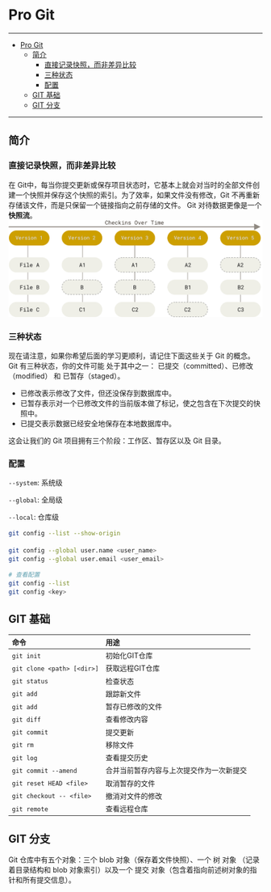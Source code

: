 # Pro Git

------

- [Pro Git](#pro-git)
  - [简介](#简介)
    - [直接记录快照，而非差异比较](#直接记录快照而非差异比较)
    - [三种状态](#三种状态)
    - [配置](#配置)
  - [GIT 基础](#git-基础)
  - [GIT 分支](#git-分支)

------

## 简介

### 直接记录快照，而非差异比较

在 Git中，每当你提交更新或保存项目状态时，它基本上就会对当时的全部文件创建一个快照并保存这个快照的索引。为了效率，如果文件没有修改，Git 不再重新存储该文件，而是只保留一个链接指向之前存储的文件。 Git 对待数据更像是一个 **快照流**。
![pro_git](/static/book/progit1.png)


### 三种状态

现在请注意，如果你希望后面的学习更顺利，请记住下面这些关于 Git 的概念。 Git 有三种状态，你的文件可能
处于其中之一： 已提交（committed）、已修改（modified） 和 已暂存（staged）。 

- 已修改表示修改了文件，但还没保存到数据库中。
- 已暂存表示对一个已修改文件的当前版本做了标记，使之包含在下次提交的快照中。
- 已提交表示数据已经安全地保存在本地数据库中。

这会让我们的 Git 项目拥有三个阶段：工作区、暂存区以及 Git 目录。

### 配置

`--system`: 系统级

`--global`: 全局级

`--local`: 仓库级

```sh
git config --list --show-origin

git config --global user.name <user_name>
git config --global user.email <user_email>
```

```sh
# 查看配置
git config --list
git config <key>
```

## GIT 基础

| 命令                       | 用途                                     |
| :------------------------- | :--------------------------------------- |
| `git init`                 | 初始化GIT仓库                            |
| `git clone <path> [<dir>]` | 获取远程GIT仓库                          |
| `git status`               | 检查状态                                 |
| `git add`                  | 跟踪新文件                               |
| `git add`                  | 暂存已修改的文件                         |
| `git diff`                 | 查看修改内容                             |
| `git commit`               | 提交更新                                 |
| `git rm`                   | 移除文件                                 |
| `git log`                  | 查看提交历史                             |
| `git commit --amend`       | 合并当前暂存内容与上次提交作为一次新提交 |
| `git reset HEAD <file>`    | 取消暂存的文件                           |
| `git checkout -- <file>`   | 撤消对文件的修改                         |
| `git remote`               | 查看远程仓库                             |


## GIT 分支

Git 仓库中有五个对象：三个 blob 对象（保存着文件快照）、一个 树 对象 （记录着目录结构和 blob 对象索引）以及一个 提交 对象（包含着指向前述树对象的指针和所有提交信息）。

